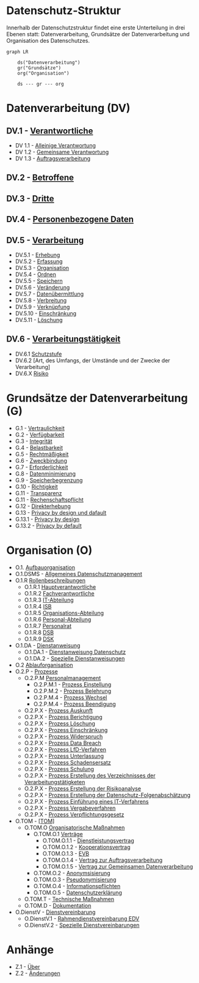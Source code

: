 # Datenschutz-Struktur

Innerhalb der Datenschutzstruktur findet eine erste Unterteilung in drei Ebenen statt: Datenverarbeitung, Grundsätze der Datenverarbeitung und Organisation des Datenschutzes.

```mermaid
graph LR

    ds("Datenverarbeitung")
    gr("Grundsätze")
    org("Organisation")

    ds --- gr --- org
```

# Datenverarbeitung (DV)

## DV.1 - [Verantwortliche](Datenverarbeitung/Verantwortliche.md)

- DV 1.1 - [Alleinige Verantwortung](Datenverarbeitung/Alleinige-Verantwortung.md)
- DV 1.2 - [Gemeinsame Verantwortung](Datenverarbeitung/Gemeinsame-Verantwortung.md)
- DV 1.3 - [Auftragsverarbeitung](Datenverarbeitung/Auftragsverarbeitung.md)

## DV.2 - [Betroffene](Datenverarbeitung/Betroffene.md)

## DV.3 - [Dritte](Datenverarbeitung/Dritte.md)

## DV.4 - [Personenbezogene Daten](Datenverarbeitung/Personenbezogene-Daten.md)

## DV.5 - [Verarbeitung](Datenverarbeitung/Verarbeitung.md)

- DV.5.1 - [Erhebung](Datenverarbeitung/Erhebung.md)
- DV.5.2 - [Erfassung](Datenverarbeitung/Erfassung.md)
- DV.5.3 - [Organisation](Datenverarbeitung/Organisation.md)
- DV.5.4 - [Ordnen](Datenverarbeitung/Ordnen.md)
- DV.5.5 - [Speichern](Datenverarbeitung/Speicherung.md)
- DV.5.6 - [Veränderung](Datenverarbeitung/Veraenderung.md)
- DV.5.7 - [Datenübermittlung](Datenverarbeitung/Uebermittlung.md)
- DV.5.8 - [Verbreitung](Datenverarbeitung/Verbreitung.md)
- DV.5.9 - [Verknüpfung](Datenverarbeitung/Verknuepfung.md)
- DV.5.10 - [Einschränkung](Datenverarbeitung/Einschränkung.md)
- DV.5.11 - [Löschung](Datenverarbeitung/Loeschung.md)

## DV.6 - [Verarbeitungstätigkeit](Datenverarbeitung/Verarbeitungstaetigkeit.md)

- DV.6.1 [Schutzstufe](Datenverarbeitung/Schutzstufe.md)
- DV.6.2 [Art, des Umfangs, der Umstände und der Zwecke der Verarbeitung]
- DV.6.X [Risiko](Datenverarbeitung/Risiko.md)

# Grundsätze der Datenverarbeitung (G)

- G.1 - [Vertraulichkeit](Grundsaetze-Datenverarbeitung/Vertraulichkeit.md) 
- G.2 - [Verfügbarkeit](Grundsaetze-Datenverarbeitung/Verfuegbarkeit.md) 
- G.3 - [Integrität](Grundsaetze-Datenverarbeitung/Integritaet.md) 
- G.4 - [Belastbarkeit](Grundsaetze-Datenverarbeitung/Belastbarkeit.md) 
- G.5 - [Rechtmäßigkeit](Grundsaetze-Datenverarbeitung/Rechtmaessigkeit.md) 
- G.6 - [Zweckbindung](Grundsaetze-Datenverarbeitung/Zweckbindung.md) 
- G.7 - [Erforderlichkeit](Grundsaetze-Datenverarbeitung/Erforderlichkeit.md) 
- G.8 - [Datenminimierung](Grundsaetze-Datenverarbeitung/Datenminimierung.md) 
- G.9 - [Speicherbegrenzung](Grundsaetze-Datenverarbeitung/Speicherbegrenzung.md) 
- G.10 - [Richtigkeit](Grundsaetze-Datenverarbeitung/Richtigkeit.md) 
- G.11 - [Transparenz](Grundsaetze-Datenverarbeitung/Transparenz.md) 
- G.11 - [Rechenschaftspflicht](Grundsaetze-Datenverarbeitung/Rechenschaftspflicht.md) 
- G.12 - [Direkterhebung](Grundsaetze-Datenverarbeitung/Direkterhebung.md) 
- G.13 - [Privacy by design und dafault](Grundsaetze-Datenverarbeitung/Privacybydesignanddefault/index.de) 
- G.13.1 - [Privacy by design](Grundsaetze-Datenverarbeitung/Privacybydesign.md)
- G.13.2 - [Privacy by default](Grundsaetze-Datenverarbeitung/Privacybydefault.md)

# Organisation (O)

- O.1. [Aufbauorganisation](Organisation/Aufbauorganiation.md)
- O.1.DSMS - [Allgemeines Datenschutzmanagement](Organisation/DSMS.md) 
- O.1.R [Rollenbeschreibungen](Organisation/Rollenbeschreibungen.md) 
  - O.1.R.1 [Hauptverantwortliche](Organisation/Rolle-Hauptverantwortliche.md)
  - O.1.R.2 [Fachverantwortliche](Organisation/Rolle-Fachverantwortliche.md)
  - O.1.R.3 [IT-Abteilung](Organisation/Rolle-IT-Abteilung.md)
  - O.1.R.4 [ISB](Organisation/Rolle-ISB.md)
  - O.1.R.5 [Organisations-Abteilung](Organisation/Rolle-Organisationsabteilung.md)
  - O.1.R.6 [Personal-Abteilung](Organisation/Rolle-Personalabteilung.md)
  - O.1.R.7 [Personalrat](Organisation/Rolle-Personalrat.md)
  - O.1.R.8 [DSB](Organisation/Rolle-DSB.md)
  - O.1.R.9 [DSK](Organisation/Rolle-DSK.md)
- O.1.DA - [Dienstanweisung](Organisation/Dienstanweisung.md)
  - O.1.DA.1 - [Dienstanweisung Datenschutz](Organisation/Dienstanweisung-Datenschutz.md)
  - O.1.DA.2 - [Spezielle Dienstanweisungen](Organisation/Spezielle-Dienstanweisungen.md)
- O.2 [Ablauforganisation](Oganisation/Ablauforgansation.md)
- O.2.P - [Prozesse](Organisation/Prozesse.md) 
  - O.2.P.M [Personalmanagement](Organisation/Prozess-Personalmanagement.md) 
    - O.2.P.M.1 - [Prozess Einstellung](Organisation/Prozess-Einstellung.md)
    - O.2.P.M.2 - [Prozess Belehrung](Organisation/Prozess-Belehrung.md)
    - O.2.P.M.4 - [Prozess Wechsel](Organisation/Prozess-Wechsel.md) 
    - O.2.P.M.4 - [Prozess Beendigung](Organisation/Prozess-Beendigung.md) 
  - O.2.P.X - [Prozess Auskunft](Organisation/Prozess-Auskunft.md)
  - O.2.P.X - [Prozess Berichtigung](Organisation/Prozess-Berichtigung.md)
  - O.2.P.X - [Prozess Löschung](Organisation/Prozess-Loeschung.md)
  - O.2.P.X - [Prozess Einschränkung](Organisation/Prozess-Einschraenkung.md)
  - O.2.P.X - [Prozess Widerspruch](Organisation/Prozess-Widerspruch.md)
  - O.2.P.X - [Prozess Data Breach](Organisation/Prozess-Data-Breach.md)
  - O.2.P.X - [Prozess LfD-Verfahren](Organisation/Prozess-LfD-Verfahren.md)
  - O.2.P.X - [Prozess Unterlassung](Organisation/Prozess-Unterlassung.md)
  - O.2.P.X - [Prozess Schadensersatz](Organisation/Prozess-Schadensersatz.md)
  - O.2.P.X - [Prozess Schulung](Organisation/Prozess-Schulung.md)
  - O.2.P.X - [Prozess Erstellung des Verzeichnisses der Verarbeitungstätigketen](Organisation/Prozess-VVT-Erstellung.md)
  - O.2.P.X - [Prozess Erstellung der Risikoanalyse](Organisation/Prozess-Risikoanalyse.md)
  - O.2.P.X - [Prozess Erstellung der Datenschutz-Folgenabschätzung](Organisation/Prozess-DSFA.md)
  - O.2.P.X - [Prozess Einführung eines IT-Verfahrens](Organisation/Prozess-Einf%C3%BChrung-IT-Verfahren.md)
  - O.2.P.X - [Prozess Vergabeverfahren](Organisation/Prozess-Vergabeverfahren.md)
  -  O.2.P.X - [Prozess Verpflichtungsgesetz](Organisation/Prozess-Verpflichtungsgesetz.md) 
- O.TOM - [[TOM]](Organisation/Prozess-TOM.md)
  - O.TOM.O [Organisatorische Maßnahmen](Organisation/Organisatorische-Massnahmen.md)
    - O.TOM.O.1 [Verträge](Organisation/Vertraege.md) 
      - O.TOM.O.1.1 - [Dienstleistungsvertrag](Organisation/Dienstleistungsvertrag.md)
      - O.TOM.O.1.2 - [Kooperationsvertrag](Organisation/Kooperationsvertrag.md)
      - O.TOM.O.1.3 - [EVB](Organisation/EVB-IT.md)
      - O.TOM.O.1.4 - [Vertrag zur Auftragsverarbeitung](/Organisation/Vertrag-Auftragsverarbeitung.md)
      - O.TOM.O.1.5 - [Vertrag zur Gemeinsamen Datenverarbeitung](Organisation/Vertrag-Gemeinsame-Verantwortung.md)
    - O.TOM.O.2 - [Anonymsisierung](Organisation/Anonymisierung.md)
    - O.TOM.O.3 - [Pseudonymisierung](Organisation/Pseudonymisierung.md)
    - O.TOM.O.4 - [Informationspflichten](Organisation/Informationspflichten.md)
    - O.TOM.O.5 - [Datenschutzerklärung](Organisation/Datenschutzerklaerung.md)
  - O.TOM.T - [Technische Maßnahmen](Organisation/Technische-Massnahmen.md)
  - O.TOM.D - [Dokumentation](Organisation/Dokumentation.md) 
- O.DienstV - [Dienstvereinbarung](Organisation/Dienstvereinbarungen.md) 
  - O.DienstV.1 - [Rahmendienstvereinbarung EDV](Organisation/Rahmendienstvereinbarung-EDV.md)
  - O.DienstV.2 - [Spezielle Dienstvereinbarungen](Organisation/Spezielle-Dienstvereinbarungen.md)


# Anhänge

- Z.1 - [Über](Anhaenge/Ueber.md) 
- Z.2 - [Änderungen](Anhaenge/Aenderungen.md) 